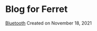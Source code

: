 # Blog for Ferret

[Bluetooth](https://github.com/NewFerret/blog.github.io/tree/main/bluetooth) Created on November 18, 2021 